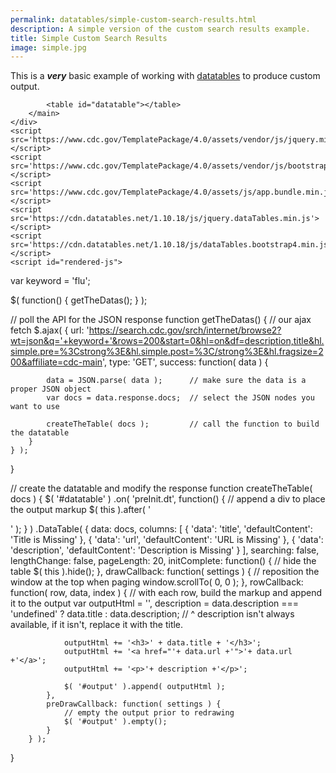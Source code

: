 ```yaml
---
permalink: datatables/simple-custom-search-results.html
description: A simple version of the custom search results example.
title: Simple Custom Search Results
image: simple.jpg
---
```


<html lang="en" class="theme-blue">
<head>
	<meta charset="UTF-8">
	<title>Simple Custom Datatables JS output</title>
	<meta name="viewport" content="width=device-width, initial-scale=1">
	<link rel='stylesheet' href='https://www.cdc.gov/TemplatePackage/4.0/assets/vendor/css/bootstrap.css'>
	<link rel='stylesheet' href='https://www.cdc.gov/TemplatePackage/4.0/assets/css/app.min.css'>
	<link rel='stylesheet' href='https://cdn.datatables.net/1.10.18/css/dataTables.bootstrap4.min.css'>
</head>
<body translate="no">
	<div class="container d-flex flex-wrap body-wrapper">
		<main class="col-12 order-lg-2" role="main" aria-label="Main Content Area">
			<p>This is a <b><i>very</i></b> basic example of working with <a href="https://www.datatables.net">datatables</a> to produce custom output.</p>

			<table id="datatable"></table>
		</main>
	</div>
	<script src='https://www.cdc.gov/TemplatePackage/4.0/assets/vendor/js/jquery.min.js'></script>
	<script src='https://www.cdc.gov/TemplatePackage/4.0/assets/vendor/js/bootstrap.bundle.min.js'></script>
	<script src='https://www.cdc.gov/TemplatePackage/4.0/assets/js/app.bundle.min.js'></script>
	<script src='https://cdn.datatables.net/1.10.18/js/jquery.dataTables.min.js'></script>
	<script src='https://cdn.datatables.net/1.10.18/js/dataTables.bootstrap4.min.js'></script>
	<script id="rendered-js">
var keyword = 'flu';

$( function() {
	getTheDatas();
} );

// poll the API for the JSON response
function getTheDatas() {
	// our ajax fetch
	$.ajax( {
		url: 'https://search.cdc.gov/srch/internet/browse2?wt=json&q='+keyword+'&rows=200&start=0&hl=on&df=description,title&hl.simple.pre=%3Cstrong%3E&hl.simple.post=%3C/strong%3E&hl.fragsize=200&affiliate=cdc-main',
		type: 'GET',
		success: function( data ) {

			data = JSON.parse( data ); 		// make sure the data is a proper JSON object
			var docs = data.response.docs;	// select the JSON nodes you want to use

			createTheTable( docs );			// call the function to build the datatable
		}
	} );
}

// create the datatable and modify the response
function createTheTable( docs ) {
	$( '#datatable' )
		.on( 'preInit.dt', function() {
			// append a div to place the output markup
			$( this ).after( '<div id="output"></div>' );
		} )
		.DataTable( {
			data: docs,
			columns: [ {
				'data': 'title',
				'defaultContent': 'Title is Missing'
			}, {
				'data': 'url',
				'defaultContent': 'URL is Missing'
			}, {
				'data': 'description',
				'defaultContent': 'Description is Missing'
			} ],
			searching: false,
			lengthChange: false,
			pageLength: 20,
			initComplete: function() {
				// hide the table
				$( this ).hide();
     		},
			drawCallback: function( settings ) {
				// reposition the window at the top when paging
				window.scrollTo( 0, 0 );
			},
			rowCallback: function( row, data, index ) {
				// with each row, build the markup and append it to the output
				var outputHtml = '',
					description = data.description === 'undefined' ? data.title : data.description;
					// ^ description isn't always available, if it isn't, replace it with the title.

				outputHtml += '<h3>' + data.title + '</h3>';
				outputHtml += '<a href="'+ data.url +'">'+ data.url +'</a>';
				outputHtml += '<p>'+ description +'</p>';

				$( '#output' ).append( outputHtml );
			},
			preDrawCallback: function( settings ) {
				// empty the output prior to redrawing
				$( '#output' ).empty();
			}
		} );
}
    </script>
</body>
</html>
